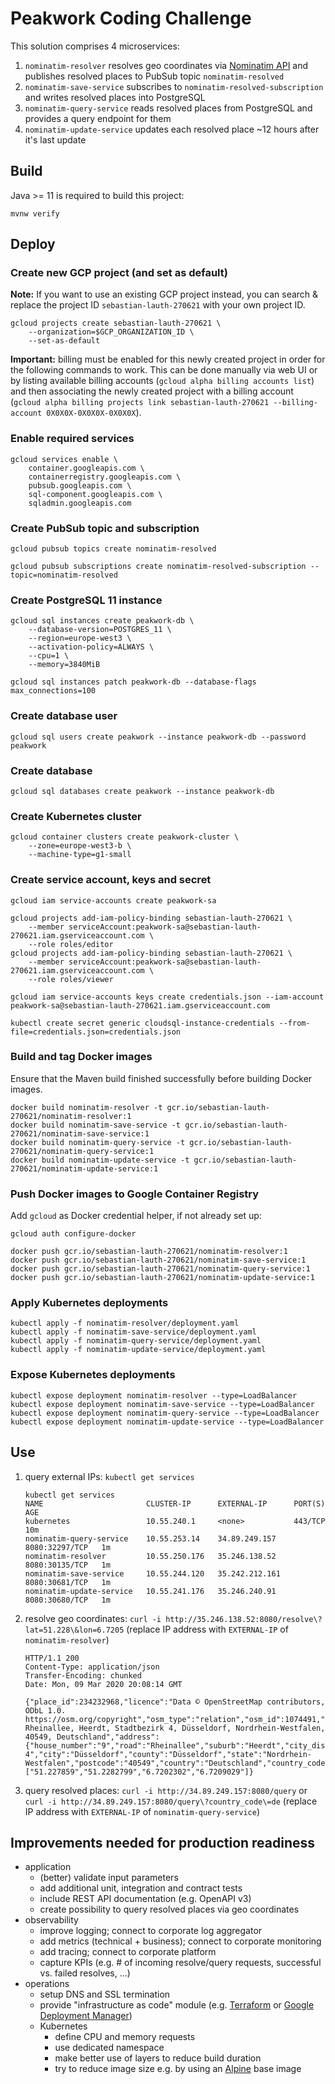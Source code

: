 # Peakwork Coding Challenge

This solution comprises 4 microservices:

1. `nominatim-resolver` resolves geo coordinates via [Nominatim API](http://nominatim.org/release-docs/latest/api/Overview/)
   and publishes resolved places to PubSub topic `nominatim-resolved`
1. `nominatim-save-service` subscribes to `nominatim-resolved-subscription` and writes resolved places into PostgreSQL
1. `nominatim-query-service` reads resolved places from PostgreSQL and provides a query endpoint for them
1. `nominatim-update-service` updates each resolved place ~12 hours after it's last update

## Build

Java >= 11 is required to build this project:

```console
mvnw verify
```

## Deploy

### Create new GCP project (and set as default)

**Note:** If you want to use an existing GCP project instead, you can search & replace the project ID `sebastian-lauth-270621` with your own project ID.

```console
gcloud projects create sebastian-lauth-270621 \
    --organization=$GCP_ORGANIZATION_ID \
    --set-as-default
```

**Important:** billing must be enabled for this newly created project in order for the following commands to work.
This can be done manually via web UI or by listing available billing accounts (`gcloud alpha billing accounts list`) and then associating the newly created project with a billing account (`gcloud alpha billing projects link sebastian-lauth-270621 --billing-account 0X0X0X-0X0X0X-0X0X0X`). 

### Enable required services
```console
gcloud services enable \
    container.googleapis.com \
    containerregistry.googleapis.com \
    pubsub.googleapis.com \
    sql-component.googleapis.com \
    sqladmin.googleapis.com
```

### Create PubSub topic and subscription
```console
gcloud pubsub topics create nominatim-resolved
```
```console
gcloud pubsub subscriptions create nominatim-resolved-subscription --topic=nominatim-resolved
```

### Create PostgreSQL 11 instance
```console
gcloud sql instances create peakwork-db \
    --database-version=POSTGRES_11 \
    --region=europe-west3 \
    --activation-policy=ALWAYS \
    --cpu=1 \
    --memory=3840MiB
```
```console
gcloud sql instances patch peakwork-db --database-flags max_connections=100
```

### Create database user
```console
gcloud sql users create peakwork --instance peakwork-db --password peakwork
```

### Create database
```console
gcloud sql databases create peakwork --instance peakwork-db
```

### Create Kubernetes cluster
```console
gcloud container clusters create peakwork-cluster \
    --zone=europe-west3-b \
    --machine-type=g1-small
```

### Create service account, keys and secret
```console
gcloud iam service-accounts create peakwork-sa
```
```console
gcloud projects add-iam-policy-binding sebastian-lauth-270621 \
    --member serviceAccount:peakwork-sa@sebastian-lauth-270621.iam.gserviceaccount.com \
    --role roles/editor
gcloud projects add-iam-policy-binding sebastian-lauth-270621 \
    --member serviceAccount:peakwork-sa@sebastian-lauth-270621.iam.gserviceaccount.com \
    --role roles/viewer
```
```console
gcloud iam service-accounts keys create credentials.json --iam-account peakwork-sa@sebastian-lauth-270621.iam.gserviceaccount.com
```
```console
kubectl create secret generic cloudsql-instance-credentials --from-file=credentials.json=credentials.json
```

### Build and tag Docker images

Ensure that the Maven build finished successfully before building Docker images.

```console
docker build nominatim-resolver -t gcr.io/sebastian-lauth-270621/nominatim-resolver:1
docker build nominatim-save-service -t gcr.io/sebastian-lauth-270621/nominatim-save-service:1
docker build nominatim-query-service -t gcr.io/sebastian-lauth-270621/nominatim-query-service:1
docker build nominatim-update-service -t gcr.io/sebastian-lauth-270621/nominatim-update-service:1
```

### Push Docker images to Google Container Registry

Add `gcloud` as Docker credential helper, if not already set up:

```console
gcloud auth configure-docker
```

```console
docker push gcr.io/sebastian-lauth-270621/nominatim-resolver:1
docker push gcr.io/sebastian-lauth-270621/nominatim-save-service:1
docker push gcr.io/sebastian-lauth-270621/nominatim-query-service:1
docker push gcr.io/sebastian-lauth-270621/nominatim-update-service:1
```

### Apply Kubernetes deployments
```console
kubectl apply -f nominatim-resolver/deployment.yaml
kubectl apply -f nominatim-save-service/deployment.yaml
kubectl apply -f nominatim-query-service/deployment.yaml
kubectl apply -f nominatim-update-service/deployment.yaml
```

### Expose Kubernetes deployments
```console
kubectl expose deployment nominatim-resolver --type=LoadBalancer
kubectl expose deployment nominatim-save-service --type=LoadBalancer
kubectl expose deployment nominatim-query-service --type=LoadBalancer
kubectl expose deployment nominatim-update-service --type=LoadBalancer
```

## Use

1. query external IPs: `kubectl get services`
   ```console
   kubectl get services
   NAME                       CLUSTER-IP      EXTERNAL-IP      PORT(S)          AGE
   kubernetes                 10.55.240.1     <none>           443/TCP          10m
   nominatim-query-service    10.55.253.14    34.89.249.157    8080:32297/TCP   1m
   nominatim-resolver         10.55.250.176   35.246.138.52    8080:30135/TCP   1m
   nominatim-save-service     10.55.244.120   35.242.212.161   8080:30681/TCP   1m
   nominatim-update-service   10.55.241.176   35.246.240.91    8080:30680/TCP   1m
   ```
1. resolve geo coordinates: `curl -i http://35.246.138.52:8080/resolve\?lat=51.228\&lon=6.7205` (replace IP address with `EXTERNAL-IP` of `nominatim-resolver`)
   ```console
   HTTP/1.1 200 
   Content-Type: application/json
   Transfer-Encoding: chunked
   Date: Mon, 09 Mar 2020 20:08:14 GMT
   
   {"place_id":234232968,"licence":"Data © OpenStreetMap contributors, ODbL 1.0. https://osm.org/copyright","osm_type":"relation","osm_id":1074491,"lat":"51.228066999999996","lon":"6.720360824817666","place_rank":30,"category":"building","type":"yes","importance":0,"addresstype":"building","name":null,"display_name":"9, Rheinallee, Heerdt, Stadtbezirk 4, Düsseldorf, Nordrhein-Westfalen, 40549, Deutschland","address":{"house_number":"9","road":"Rheinallee","suburb":"Heerdt","city_district":"Stadtbezirk 4","city":"Düsseldorf","county":"Düsseldorf","state":"Nordrhein-Westfalen","postcode":"40549","country":"Deutschland","country_code":"de"},"boundingbox":["51.227859","51.2282799","6.7202302","6.7209029"]}
   ```
1. query resolved places: `curl -i http://34.89.249.157:8080/query` or `curl -i http://34.89.249.157:8080/query\?country_code\=de` (replace IP address with `EXTERNAL-IP` of `nominatim-query-service`)

## Improvements needed for production readiness

- application
  - (better) validate input parameters
  - add additional unit, integration and contract tests
  - include REST API documentation (e.g. OpenAPI v3)
  - create possibility to query resolved places via geo coordinates
- observability
  - improve logging; connect to corporate log aggregator
  - add metrics (technical + business); connect to corporate monitoring
  - add tracing; connect to corporate platform
  - capture KPIs (e.g. # of incoming resolve/query requests, successful vs. failed resolves, …)
- operations 
  - setup DNS and SSL termination
  - provide "infrastructure as code" module (e.g. [Terraform](https://www.terraform.io/) or [Google Deployment Manager](https://cloud.google.com/deployment-manager))
  - Kubernetes
    - define CPU and memory requests
    - use dedicated namespace
    - make better use of layers to reduce build duration 
    - try to reduce image size e.g. by using an [Alpine](https://alpinelinux.org/) base image
